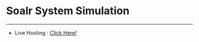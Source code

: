 # Soalr System Simulation
---
+ Live Hosting : [Click Here!](https://smanish-28.github.io/solar-system/)

